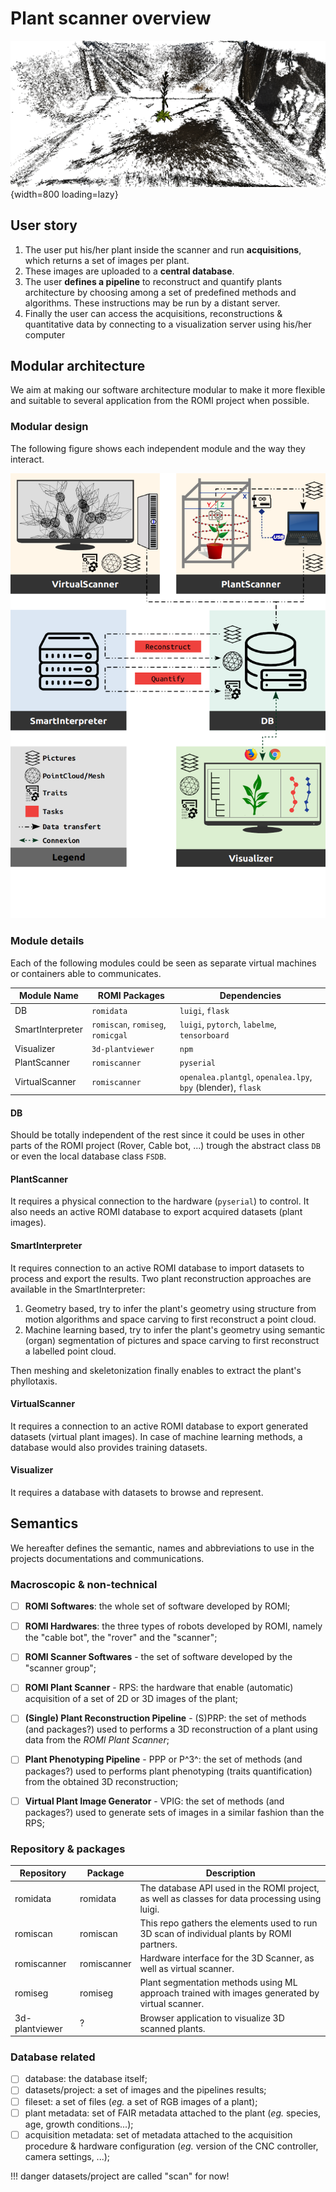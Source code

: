 Plant scanner overview
======================

![Dense COLMAP reconstruction](../assets/images/colmap_arabidopsis.png){width=800 loading=lazy}

## User story

1. The user put his/her plant inside the scanner and run **acquisitions**, which returns a set of images per plant.
2. These images are uploaded to a **central database**.
3. The user **defines a pipeline** to reconstruct and quantify plants architecture by choosing among a set of predefined methods and algorithms. These instructions may be run by a distant server.
4. Finally the user can access the acquisitions, reconstructions & quantitative data by connecting to a visualization server using his/her computer

## Modular architecture
We aim at making our software architecture modular to make it more flexible and suitable to several application from the ROMI project when possible.

### Modular design
The following figure shows each independent module and the way they interact.

<img src="/assets/images/intract_plan.png" alt="Plant scanner overview" width="800" />

### Module details
Each of the following modules could be seen as separate virtual machines or containers able to communicates.

| Module Name      |  ROMI Packages                     |  Dependencies                                                 |
|------------------|------------------------------------|---------------------------------------------------------------|
| DB               | `romidata`                         | `luigi`, `flask`                                              |
| SmartInterpreter | `romiscan`, `romiseg`, `romicgal`  | `luigi`, `pytorch`, `labelme`, `tensorboard`                  |
| Visualizer       | `3d-plantviewer`                   | `npm`                                                         |
| PlantScanner     | `romiscanner`                      | `pyserial`                                                    |
| VirtualScanner   | `romiscanner`                      | `openalea.plantgl`, `openalea.lpy`, `bpy` (blender), `flask`  |


#### DB
Should be totally independent of the rest since it could be uses in other parts of the ROMI project (Rover, Cable bot, ...) trough the abstract class `DB` or even the local database class `FSDB`.

#### PlantScanner
It requires a physical connection to the hardware (`pyserial`) to control. It also needs an active ROMI database to export acquired datasets (plant images).

#### SmartInterpreter
It requires connection to an active ROMI database to import datasets to process and export the results.
Two plant reconstruction approaches are available in the SmartInterpreter:

1. Geometry based, try to infer the plant's geometry using structure from motion algorithms and space carving to first reconstruct a point cloud. 
2. Machine learning based, try to infer the plant's geometry using semantic (organ) segmentation of pictures and space carving to first reconstruct a labelled point cloud.

Then meshing and skeletonization finally enables to extract the plant's phyllotaxis.

#### VirtualScanner
It requires a connection to an active ROMI database to export generated datasets (virtual plant images). In case of machine learning methods, a database would also provides training datasets.

#### Visualizer
It requires a database with datasets to browse and represent.


## Semantics

We hereafter defines the semantic, names and abbreviations to use in the projects documentations and communications.

### Macroscopic & non-technical
- [ ] **ROMI Softwares**: the whole set of software developed by ROMI;
- [ ] **ROMI Hardwares**: the three types of robots developed by ROMI, namely the "cable bot", the "rover" and the "scanner";
- [ ] **ROMI Scanner Softwares** - the set of software developed by the "scanner group";
- [ ] **ROMI Plant Scanner** - RPS: the hardware that enable (automatic) acquisition of a set of 2D or 3D images of the plant;
- [ ] **(Single) Plant Reconstruction Pipeline** - (S)PRP: the set of methods (and packages?) used to performs a 3D reconstruction of a plant using data from the *ROMI Plant Scanner*;
- [ ] **Plant Phenotyping Pipeline** - PPP or P^3^: the set of methods (and packages?) used to performs plant phenotyping (traits quantification) from the obtained 3D reconstruction;
- [ ] **Virtual Plant Image Generator** - VPIG: the set of methods (and packages?) used to generate sets of images in a similar fashion than the RPS;


### Repository & packages

| Repository          | Package             | Description                                                                                                |
|---------------------|---------------------|------------------------------------------------------------------------------------------------------------|
| romidata            | romidata            | The database API used in the ROMI project, as well as classes for data processing using luigi.             |
| romiscan            | romiscan            | This repo gathers the elements used to run 3D scan of individual plants by ROMI partners.                  |
| romiscanner         | romiscanner         | Hardware interface for the 3D Scanner, as well as virtual scanner.                                         |
| romiseg             | romiseg             | Plant segmentation methods using ML approach trained with images generated by virtual scanner.             |
| 3d-plantviewer      | ?                   | Browser application to visualize 3D scanned plants.                                                        |

### Database related
- [ ] database: the database itself;
- [ ] datasets/project: a set of images and the pipelines results;
- [ ] fileset: a set of files (*eg.* a set of RGB images of a plant);
- [ ] plant metadata: set of FAIR metadata attached to the plant (*eg.* species, age, growth conditions...);
- [ ] acquisition metadata: set of metadata attached to the acquisition procedure & hardware configuration (*eg.* version of the CNC controller, camera settings, ...);

!!! danger
    datasets/project are called "scan" for now!
